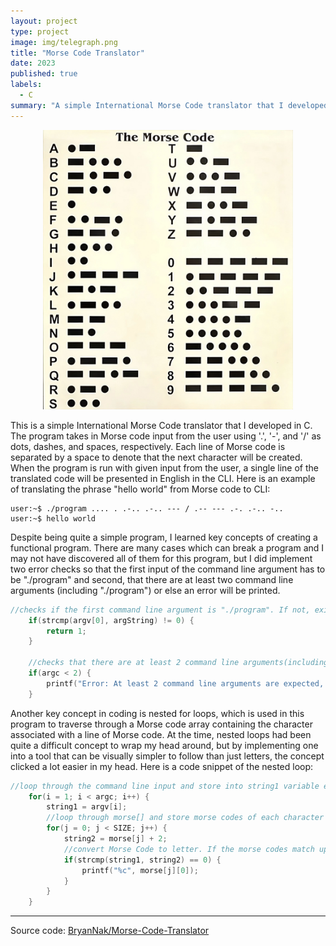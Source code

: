 ```yaml
---
layout: project
type: project
image: img/telegraph.png
title: "Morse Code Translator"
date: 2023
published: true
labels:
  - C
summary: "A simple International Morse Code translator that I developed for ICS 212."
---
```

<p align="center">
<img class="img-fluid" width="400" src="../img/morse-code-transformed.png">
</p>
This is a simple International Morse Code translator that I developed in C. The program takes in Morse code input from the user using '.', '-', and '/' as dots, dashes, and spaces, respectively. Each line of Morse code is separated by a space to denote that the next character will be created. When the program is run with given input from the user, a single line of the translated code will be presented in English in the CLI.
Here is an example of translating the phrase "hello world" from Morse code to CLI:

```
user:~$ ./program .... . .-.. .-.. --- / .-- --- .-. .-.. -..
user:~$ hello world
```

Despite being quite a simple program, I learned key concepts of creating a functional program. There are many cases which can break a program and I may not have discovered all of them for this program, but I did implement two error checks so that the first input of the command line argument has to be "./program" and second, that there are at least two command line arguments (including "./program") or else an error will be printed.

```c
//checks if the first command line argument is "./program". If not, exit program
	if(strcmp(argv[0], argString) != 0) {
		return 1;
	}

	//checks that there are at least 2 command line arguments(including "./program") or else throw error
	if(argc < 2) {
		printf("Error: At least 2 command line arguments are expected, only 1 present. Enter Morse Code on the command line.\n");
	}
```
Another key concept in coding is nested for loops, which is used in this program to traverse through a Morse code array containing the character associated with a line of Morse code. At the time, nested loops had been quite a difficult concept to wrap my head around, but by implementing one into a tool that can be visually simpler to follow than just letters, the concept clicked a lot easier in my head. Here is a code snippet of the nested loop:
```c
//loop through the command line input and store into string1 variable every loop
	for(i = 1; i < argc; i++) {
		string1 = argv[i];
		//loop through morse[] and store morse codes of each character in string 2 every loop to compare with command line arguments
		for(j = 0; j < SIZE; j++) {
			string2 = morse[j] + 2;
			//convert Morse Code to letter. If the morse codes match up then print out the character for that morse code
			if(strcmp(string1, string2) == 0) {
				printf("%c", morse[j][0]);
			}
		}
	} 
```
<hr>

Source code: <a href="https://github.com/BryanNak/Morse-Code-Translator"><i class="large github icon "></i>BryanNak/Morse-Code-Translator</a>
